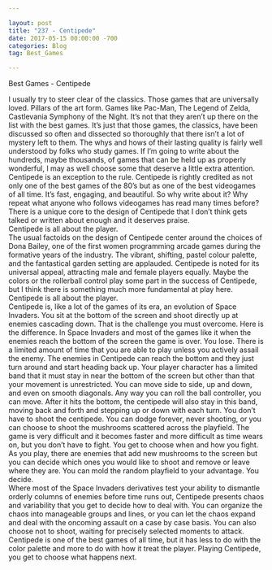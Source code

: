 ```yaml
---

layout: post  
title: "237 - Centipede"  
date: 2017-05-15 00:00:00 -700  
categories: Blog  
tag: Best_Games

---
```


Best Games - Centipede  
  
I usually try to steer clear of the classics. Those games that are universally loved. Pillars of the art form. Games like Pac-Man, The Legend of Zelda, Castlevania Symphony of the Night. It’s not that they aren’t up there on the list with the best games. It’s just that those games, the classics, have been discussed so often and dissected so thoroughly that there isn’t a lot of mystery left to them. The whys and hows of their lasting quality is fairly well understood by folks who study games. If I’m going to write about the hundreds, maybe thousands, of games that can be held up as properly wonderful, I may as well choose some that deserve a little extra attention.  
Centipede is an exception to the rule. Centipede is rightly credited as not only one of the best games of the 80’s but as one of the best videogames of all time. It’s fast, engaging, and beautiful. So why write about it? Why repeat what anyone who follows videogames has read many times before? There is a unique core to the design of Centipede that I don’t think gets talked or written about enough and it deserves praise.  
Centipede is all about the player.  
The usual factoids on the design of Centipede center around the choices of Dona Bailey, one of the first women programming arcade games during the formative years of the industry. The vibrant, shifting, pastel colour palette, and the fantastical garden setting are applauded. Centipede is noted for its universal appeal, attracting male and female players equally. Maybe the colors or the rollerball control play some part in the success of Centipede, but I think there is something much more fundamental at play here.  
Centipede is all about the player.  
Centipede is, like a lot of the games of its era, an evolution of Space Invaders. You sit at the bottom of the screen and shoot directly up at enemies cascading down. That is the challenge you must overcome. Here is the difference. In Space Invaders and most of the games like it when the enemies reach the bottom of the screen the game is over. You lose. There is a limited amount of time that you are able to play unless you actively assail the enemy. The enemies in Centipede can reach the bottom and they just turn around and start heading back up. Your player character has a limited band that it must stay in near the bottom of the screen but other than that your movement is unrestricted. You can move side to side, up and down, and even on smooth diagonals. Any way you can roll the ball controller, you can move. After it hits the bottom, the centipede will also stay in this band, moving back and forth and stepping up or down with each turn. You don’t have to shoot the centipede. You can dodge forever, never shooting, or you can choose to shoot the mushrooms scattered across the playfield. The game is very difficult and it becomes faster and more difficult as time wears on, but you don’t have to fight. You get to choose when and how you fight.  
As you play, there are enemies that add new mushrooms to the screen but you can decide which ones you would like to shoot and remove or leave where they are. You can mold the random playfield to your advantage. You decide.   
Where most of the Space Invaders derivatives test your ability to dismantle orderly columns of enemies before time runs out, Centipede presents chaos and variability that you get to decide how to deal with. You can organize the chaos into manageable groups and lines, or you can let the chaos expand and deal with the oncoming assault on a case by case basis. You can also choose not to shoot, waiting for precisely selected moments to attack.   
Centipede is one of the best games of all time, but it has less to do with the color palette and more to do with how it treat the player. Playing Centipede, you get to choose what happens next.  
  
​